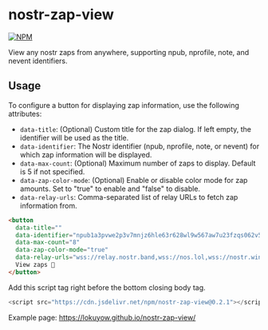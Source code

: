# nostr-zap-view
[![NPM](https://img.shields.io/npm/v/nostr-zap-view.svg)](https://www.npmjs.com/package/nostr-zap-view)

View any nostr zaps from anywhere, supporting npub, nprofile, note, and nevent identifiers.

## Usage

To configure a button for displaying zap information, use the following attributes:

- `data-title`: (Optional) Custom title for the zap dialog. If left empty, the identifier will be used as the title.
- `data-identifier`: The Nostr identifier (npub, nprofile, note, or nevent) for which zap information will be displayed.
- `data-max-count`: (Optional) Maximum number of zaps to display. Default is 5 if not specified.
- `data-zap-color-mode`: (Optional) Enable or disable color mode for zap amounts. Set to "true" to enable and "false" to disable.
- `data-relay-urls`: Comma-separated list of relay URLs to fetch zap information from.

```html
<button
  data-title=""
  data-identifier="npub1a3pvwe2p3v7mnjz6hle63r628wl9w567aw7u23fzqs062v5vqcqqu3sgh3"
  data-max-count="8"
  data-zap-color-mode="true"
  data-relay-urls="wss://relay.nostr.band,wss://nos.lol,wss://nostr.wine,wss://nostr.bitcoiner.social,wss://relay.nostr.wirednet.jp,wss://yabu.me">
  View zaps 👀
</button>
```

Add this script tag right before the bottom closing body tag.
```js
<script src="https://cdn.jsdelivr.net/npm/nostr-zap-view@0.2.1"></script>
```

Example page: https://lokuyow.github.io/nostr-zap-view/